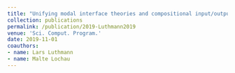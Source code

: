 ```yaml
---
title: "Unifying modal interface theories and compositional input/output conformance testing"
collection: publications
permalink: /publication/2019-Luthmann2019
venue: 'Sci. Comput. Program.'
date: 2019-11-01
coauthors:
- name: Lars Luthmann
- name: Malte Lochau
---
```

